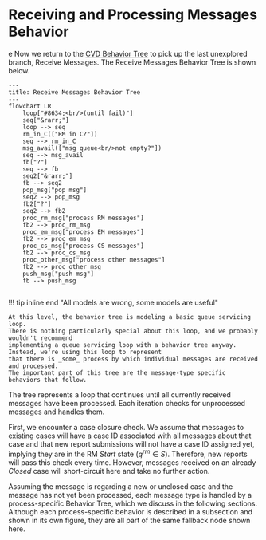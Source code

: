 # Receiving and Processing Messages Behavior
e
Now we return to the [CVD Behavior Tree](/topics/behavior_logic/cvd_bt/) to pick up the last unexplored branch, Receive Messages.
The Receive Messages Behavior Tree is shown below.

```mermaid
---
title: Receive Messages Behavior Tree
---
flowchart LR
    loop["#8634;<br/>(until fail)"]
    seq["&rarr;"]
    loop --> seq
    rm_in_C(["RM in C?"])
    seq --> rm_in_C
    msg_avail(["msg queue<br/>not empty?"])
    seq --> msg_avail
    fb["?"]
    seq --> fb
    seq2["&rarr;"]
    fb --> seq2
    pop_msg["pop msg"]
    seq2 --> pop_msg
    fb2["?"]
    seq2 --> fb2
    proc_rm_msg["process RM messages"]
    fb2 --> proc_rm_msg
    proc_em_msg["process EM messages"]
    fb2 --> proc_em_msg
    proc_cs_msg["process CS messages"]
    fb2 --> proc_cs_msg
    proc_other_msg["process other messages"]
    fb2 --> proc_other_msg
    push_msg["push msg"]
    fb --> push_msg
    
```

!!! tip inline end "All models are wrong, some models are useful"

    At this level, the behavior tree is modeling a basic queue servicing loop.
    There is nothing particularly special about this loop, and we probably wouldn't recommend 
    implementing a queue servicing loop with a behavior tree anyway. Instead, we're using this loop to represent
    that there is _some_ process by which individual messages are received and processed.
    The important part of this tree are the message-type specific behaviors that follow.

The tree represents a loop that continues until all currently received messages have been processed.
Each iteration checks for unprocessed messages and handles them.

First, we encounter a case closure check. We assume that messages to
existing cases will have a case ID associated with all messages about
that case and that new report submissions will not have a case ID
assigned yet, implying they are in the RM *Start* state ($q^{rm} \in S$).
Therefore, new reports will pass this check every time. However,
messages received on an already *Closed* case will short-circuit here
and take no further action.

Assuming the message is regarding a new or unclosed case and the message
has not yet been processed, each message type is handled by a
process-specific Behavior Tree, which we discuss in the following
sections. Although each process-specific behavior is described in a
subsection and shown in its own figure, they are all part of the same
fallback node shown here.

